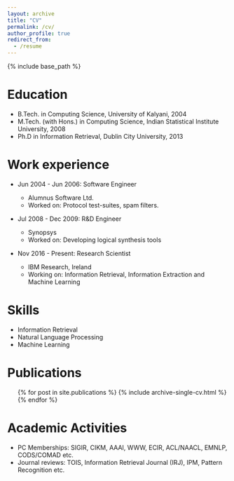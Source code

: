 ```yaml
---
layout: archive
title: "CV"
permalink: /cv/
author_profile: true
redirect_from:
  - /resume
---
```


{% include base_path %}

Education
======
* B.Tech. in Computing Science, University of Kalyani, 2004
* M.Tech. (with Hons.) in Computing Science, Indian Statistical Institute University, 2008
* Ph.D in Information Retrieval, Dublin City University, 2013 

Work experience
======
* Jun 2004 - Jun 2006: Software Engineer
  * Alumnus Software Ltd.
  * Worked on: Protocol test-suites, spam filters.

* Jul 2008 - Dec 2009: R&D Engineer
  * Synopsys
  * Worked on: Developing logical synthesis tools

* Nov 2016 - Present: Research Scientist 
  * IBM Research, Ireland
  * Working on: Information Retrieval, Information Extraction and Machine Learning
  
Skills
======
* Information Retrieval 
* Natural Language Processing
* Machine Learning

Publications
======
  <ul>{% for post in site.publications %}
    {% include archive-single-cv.html %}
  {% endfor %}</ul>
  
Academic Activities
======

* PC Memberships: SIGIR, CIKM, AAAI, WWW, ECIR, ACL/NAACL, EMNLP, CODS/COMAD etc.
* Journal reviews: TOIS, Information Retrieval Journal (IRJ), IPM, Pattern Recognition etc. 

  
  
